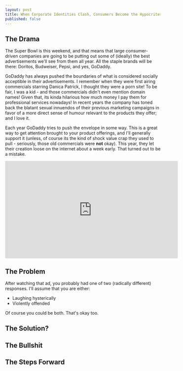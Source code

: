 ```yaml
---
layout: post
title: When Corporate Identities Clash, Consumers Become the Hypocrites
published: false
---
```


## The Drama

The Super Bowl is this weekend, and that means that large consumer-driven companies are going to be putting out some of (ideally) the best advertisements we'll see from them all year. All the staple brands will be there: Doritos, Budweiser, Pepsi, and yes, GoDaddy.

GoDaddy has always pushed the boundaries of what is considered socially acceptible in their advertisements. I remember when they were first airing commercials starring Danica Patrick, I thought they were a porn site! To be fair, I was a kid - and those commercials didn't even mention domain names! Given that, its kinda hilarious how much money I pay them for professional services nowadays! In recent years the company has toned back the blatant sexual innuendos of their previous marketing campaigns in favor of a more direct sense of humour relevant to the products they offer; and I love it.

Each year GoDaddy tries to push the envelope in some way. This is a great way to get attention brought to your product offerings, and I'll generally support it (unless, of course its the kind of shock value crap they used to pull - seriously, those old commercials were **not** okay). This year, they let their creation loose on the internet about a week early. That turned out to be a mistake.

<iframe width="560" height="315" src="https://www.youtube.com/embed/eH5wdm1Caoo" frameborder="0" allowfullscreen></iframe>

## The Problem

After watching that ad, you probably had one of two (radically different) responses. I'll assume that you are either:

* Laughing hysterically
* Violently offended

Of course you could be both. That's okay too.



## The Solution?

## The Bullshit

## The Steps Forward
